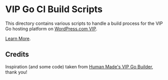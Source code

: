 # VIP Go CI Build Scripts

This directory contains various scripts to handle a build process for the VIP Go hosting platform on [WordPress.com VIP](https://vip.wordpress.com/).

[Learn More](https://vip.wordpress.com/documentation/automated-build-and-deploy-on-vip-go/).

## Credits

Inspiration (and some code) taken from [Human Made's VIP Go Builder](https://github.com/humanmade/vip-go-builder/), thank you!

